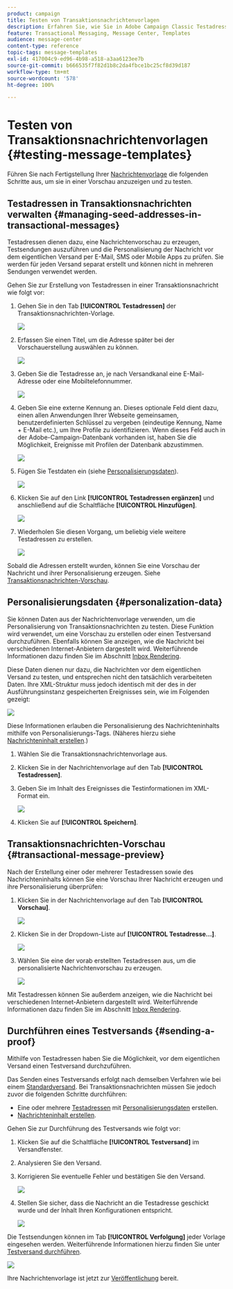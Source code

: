 ```yaml
---
product: campaign
title: Testen von Transaktionsnachrichtenvorlagen
description: Erfahren Sie, wie Sie in Adobe Campaign Classic Testadressen in Transaktionsnachrichten zur Anzeige in einer Vorschau und zum Testen verwalten
feature: Transactional Messaging, Message Center, Templates
audience: message-center
content-type: reference
topic-tags: message-templates
exl-id: 417004c9-ed96-4b98-a518-a3aa6123ee7b
source-git-commit: b666535f7f82d1b8c2da4fbce1bc25cf8d39d187
workflow-type: tm+mt
source-wordcount: '578'
ht-degree: 100%

---
```


# Testen von Transaktionsnachrichtenvorlagen {#testing-message-templates}



Führen Sie nach Fertigstellung Ihrer [Nachrichtenvorlage](../../message-center/using/creating-the-message-template.md) die folgenden Schritte aus, um sie in einer Vorschau anzuzeigen und zu testen.

## Testadressen in Transaktionsnachrichten verwalten {#managing-seed-addresses-in-transactional-messages}

Testadressen dienen dazu, eine Nachrichtenvorschau zu erzeugen, Testsendungen auszuführen und die Personalisierung der Nachricht vor dem eigentlichen Versand per E-Mail, SMS oder Mobile Apps zu prüfen. Sie werden für jeden Versand separat erstellt und können nicht in mehreren Sendungen verwendet werden.

Gehen Sie zur Erstellung von Testadressen in einer Transaktionsnachricht wie folgt vor:

1. Gehen Sie in den Tab **[!UICONTROL Testadressen]** der Transaktionsnachrichten-Vorlage.

   ![](assets/messagecenter_create_seedaddr_001.png)

1. Erfassen Sie einen Titel, um die Adresse später bei der Vorschauerstellung auswählen zu können.

   ![](assets/messagecenter_create_seedaddr_002.png)

1. Geben Sie die Testadresse an, je nach Versandkanal eine E-Mail-Adresse oder eine Mobiltelefonnummer.

   ![](assets/messagecenter_create_seedaddr_003.png)

1. Geben Sie eine externe Kennung an. Dieses optionale Feld dient dazu, einen allen Anwendungen Ihrer Webseite gemeinsamen, benutzerdefinierten Schlüssel zu vergeben (eindeutige Kennung, Name + E-Mail etc.), um Ihre Profile zu identifizieren. Wenn dieses Feld auch in der Adobe-Campaign-Datenbank vorhanden ist, haben Sie die Möglichkeit, Ereignisse mit Profilen der Datenbank abzustimmen.

   ![](assets/messagecenter_create_seedaddr_003bis.png)

1. Fügen Sie Testdaten ein (siehe [Personalisierungsdaten](#personalization-data)).

   ![](assets/messagecenter_create_custo_001.png)

   <!--## Creating several seed addresses {#creating-several-seed-addresses}-->
1. Klicken Sie auf den Link **[!UICONTROL Testadressen ergänzen]** und anschließend auf die Schaltfläche **[!UICONTROL Hinzufügen]**.

   ![](assets/messagecenter_create_seedaddr_004.png)

   <!--1. Follow the configuration steps for a seed address detailed in the [Creating a seed address](#creating-a-seed-address) section.-->
1. Wiederholen Sie diesen Vorgang, um beliebig viele weitere Testadressen zu erstellen.

   ![](assets/messagecenter_create_seedaddr_008.png)

Sobald die Adressen erstellt wurden, können Sie eine Vorschau der Nachricht und ihrer Personalisierung erzeugen. Siehe [Transaktionsnachrichten-Vorschau](#transactional-message-preview).

## Personalisierungsdaten {#personalization-data}

Sie können Daten aus der Nachrichtenvorlage verwenden, um die Personalisierung von Transaktionsnachrichten zu testen. Diese Funktion wird verwendet, um eine Vorschau zu erstellen oder einen Testversand durchzuführen. Ebenfalls können Sie anzeigen, wie die Nachricht bei verschiedenen Internet-Anbietern dargestellt wird. Weiterführende Informationen dazu finden Sie im Abschnitt [Inbox Rendering](../../delivery/using/inbox-rendering.md).

Diese Daten dienen nur dazu, die Nachrichten vor dem eigentlichen Versand zu testen, und entsprechen nicht den tatsächlich verarbeiteten Daten. Ihre XML-Struktur muss jedoch identisch mit der des in der Ausführungsinstanz gespeicherten Ereignisses sein, wie im Folgenden gezeigt:

![](assets/messagecenter_create_custo_006.png)

Diese Informationen erlauben die Personalisierung des Nachrichteninhalts mithilfe von Personalisierungs-Tags. (Näheres hierzu siehe [Nachrichteninhalt erstellen](../../message-center/using/creating-the-message-template.md#creating-message-content).)

1. Wählen Sie die Transaktionsnachrichtenvorlage aus.

1. Klicken Sie in der Nachrichtenvorlage auf den Tab **[!UICONTROL Testadressen]**.

1. Geben Sie im Inhalt des Ereignisses die Testinformationen im XML-Format ein.

   ![](assets/messagecenter_create_custo_001.png)

1. Klicken Sie auf **[!UICONTROL Speichern]**.

## Transaktionsnachrichten-Vorschau {#transactional-message-preview}

Nach der Erstellung einer oder mehrerer Testadressen sowie des Nachrichteninhalts können Sie eine Vorschau Ihrer Nachricht erzeugen und ihre Personalisierung überprüfen:

1. Klicken Sie in der Nachrichtenvorlage auf den Tab **[!UICONTROL Vorschau]**.

   ![](assets/messagecenter_preview_001.png)

1. Klicken Sie in der Dropdown-Liste auf **[!UICONTROL Testadresse...]**.

   ![](assets/messagecenter_preview_002.png)

1. Wählen Sie eine der vorab erstellten Testadressen aus, um die personalisierte Nachrichtenvorschau zu erzeugen.

   ![](assets/messagecenter_create_seedaddr_009.png)

Mit Testadressen können Sie außerdem anzeigen, wie die Nachricht bei verschiedenen Internet-Anbietern dargestellt wird. Weiterführende Informationen dazu finden Sie im Abschnitt [Inbox Rendering](../../delivery/using/inbox-rendering.md).

## Durchführen eines Testversands {#sending-a-proof}

Mithilfe von Testadressen haben Sie die Möglichkeit, vor dem eigentlichen Versand einen Testversand durchzuführen.

Das Senden eines Testversands erfolgt nach demselben Verfahren wie bei einem [Standardversand](../../delivery/using/steps-validating-the-delivery.md#sending-a-proof). Bei Transaktionsnachrichten müssen Sie jedoch zuvor die folgenden Schritte durchführen:

* Eine oder mehrere [Testadressen](#managing-seed-addresses-in-transactional-messages) mit [Personalisierungsdaten](#personalization-data) erstellen.
* [Nachrichteninhalt erstellen](../../message-center/using/creating-the-message-template.md#creating-message-content).

Gehen Sie zur Durchführung des Testversands wie folgt vor:

1. Klicken Sie auf die Schaltfläche **[!UICONTROL Testversand]** im Versandfenster.
1. Analysieren Sie den Versand.
1. Korrigieren Sie eventuelle Fehler und bestätigen Sie den Versand.

   ![](assets/messagecenter_send_proof_001.png)

1. Stellen Sie sicher, dass die Nachricht an die Testadresse geschickt wurde und der Inhalt Ihren Konfigurationen entspricht.

   ![](assets/messagecenter_send_proof_002.png)

Die Testsendungen können im Tab **[!UICONTROL Verfolgung]** jeder Vorlage eingesehen werden. Weiterführende Informationen hierzu finden Sie unter [Testversand durchführen](../../delivery/using/steps-validating-the-delivery.md#sending-a-proof).

![](assets/messagecenter_send_proof_003.png)

Ihre Nachrichtenvorlage ist jetzt zur [Veröffentlichung](../../message-center/using/publishing-message-templates.md) bereit.